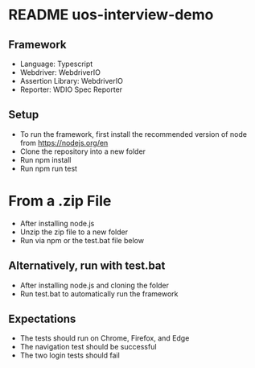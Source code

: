 # README uos-interview-demo

## Framework
- Language: Typescript
- Webdriver: WebdriverIO
- Assertion Library: WebdriverIO
- Reporter: WDIO Spec Reporter

## Setup
- To run the framework, first install the recommended version of node from https://nodejs.org/en
- Clone the repository into a new folder
- Run npm install
- Run npm run test

# From a .zip File
- After installing node.js
- Unzip the zip file to a new folder
- Run via npm or the test.bat file below

## Alternatively, run with test.bat
- After installing node.js and cloning the folder
- Run test.bat to automatically run the framework

## Expectations
- The tests should run on Chrome, Firefox, and Edge
- The navigation test should be successful
- The two login tests should fail

